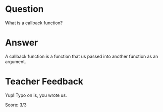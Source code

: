 # Question

What is a callback function?

# Answer
A callback function is a function that us passed into another function as an argument.

# Teacher Feedback

Yup! Typo on is, you wrote us.

Score: 3/3